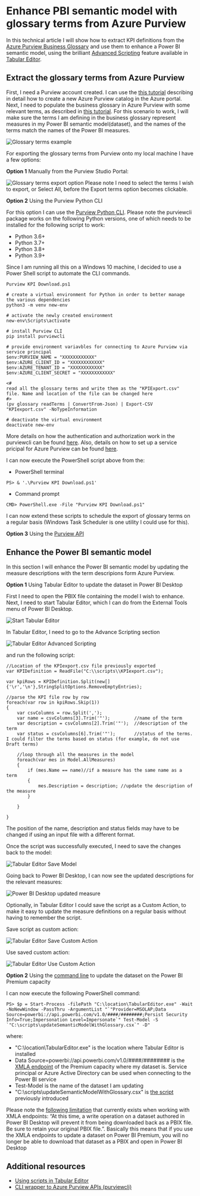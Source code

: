 # Enhance PBI semantic model with glossary terms from Azure Purview

In this technical article I will show how to extract KPI definitions from the [Azure Purview Business Glossary](https://docs.microsoft.com/en-us/azure/purview/concept-business-glossary) and use them to enhance a Power BI semantic model, using the brilliant [Advanced Scripting](https://docs.tabulareditor.com/te2/Advanced-Scripting.html) feature available in [Tabular Editor](https://docs.tabulareditor.com/index.html). 


## Extract the glossary terms from Azure Purview

First, I need a Purview account created. I can use the [this tutorial](https://docs.microsoft.com/en-us/azure/purview/create-catalog-portal) describing in detail how to create a new Azure Purview catalog in the Azure portal. 
Next, I need to populate the business glossary in Azure Purview with some relevant terms, as described in [this tutorial](https://docs.microsoft.com/en-us/azure/purview/how-to-create-import-export-glossary). For this scenario to work, I will make sure the terms I am defining in the business glossary represent measures in my Power BI semantic model(dataset), and the names of the terms match the names of the Power BI measures. 

![Glossary terms example](images/glossary_1.png)

For exporting the glossary terms from Purview onto my local machine I have a few options:

**Option 1** Manually from the Purview Studio Portal:

![Glossary terms export option](images/glossary_export.png)
Please note I need to select the terms I wish to export, or Select All, before the Export terms option becomes clickable. 

**Option 2** Using the Purview Python CLI 

For this option I can use the [Purview Python CLI](https://aka.ms/purviewcli). Please note the purviewcli package works on the following Python versions, one of which needs to be installed for the following script to work:

* Python 3.6+
* Python 3.7+
* Python 3.8+
* Python 3.9+

Since I am running all this on a Windows 10 machine, I decided to use a Power Shell script to automate the CLI commands. 

```
Purview KPI Download.ps1

# create a virtual environment for Python in order to better manage the various dependencies
python3 -m venv new-env

# activate the newly created environment
new-env\Scripts\activate

# install Purview CLI 
pip install purviewcli

# provide environment variavbles for connecting to Azure Purview via service principal
$env:PURVIEW_NAME = "XXXXXXXXXXXX"
$env:AZURE_CLIENT_ID = "XXXXXXXXXXXX"
$env:AZURE_TENANT_ID = "XXXXXXXXXXXX"
$env:AZURE_CLIENT_SECRET = "XXXXXXXXXXXX"

<# 
read all the glossary terms and write them as the "KPIExport.csv" file. Name and location of the file can be changed here 
#>
(pv glossary readTerms | ConvertFrom-Json) | Export-CSV "KPIexport.csv" -NoTypeInformation

# deactivate the virtual environment
deactivate new-env
```

More details on how the authentication and authorization work in the purviewcli can be found [here](https://github.com/tayganr/purviewcli#authentication). Also, details on how to set up a service pricipal for Azure Purview can be found [here](https://docs.microsoft.com/en-us/azure/purview/tutorial-using-rest-apis).

I can now execute the PowerShell script above from the:

*  PowerShell terminal 
```
PS> & '.\Purview KPI Download.ps1'
```
*  Command prompt
```
CMD> PowerShell.exe -File "Purview KPI Download.ps1"
```

I can now extend these scripts to schedule the export of glossary terms on a regular basis (Windows Task Scheduler is one utility I could use for this). 

**Option 3** Using the [Purview API](https://docs.microsoft.com/en-us/rest/api/purview/catalogdataplane/glossary/list-glossary-terms)


## Enhance the Power BI semantic model

In this section I will enhance the Power BI semantic model by updating the measure descriptions with the term descripions form Azure Purview.

**Option 1** Using Tabular Editor to update the dataset in Power BI Desktop

First I need to open the PBIX file containing the model I wish to enhance. Next, I need to start Tabular Editor, which I can do from the External Tools menu of Power BI Desktop.

![Start Tabular Editor](images/tabular_editor_1.png)

In Tabular Editor, I need to go to the Advance Scripting section

![Tabular Editor Advanced Scripting](images/tabular_editor_2.png)

and run the following script: 
<a name="adv-script"></a>
```
//Location of the KPIexport.csv file previously exported
var KPIDefinition = ReadFile("C:\\scripts\\KPIexport.csv");

var kpiRows = KPIDefinition.Split(new[] {'\r','\n'},StringSplitOptions.RemoveEmptyEntries);

//parse the KPI file row by row
foreach(var row in kpiRows.Skip(1))
{
    var csvColumns = row.Split(',');     
    var name = csvColumns[3].Trim('"');         //name of the term
    var description = csvColumns[2].Trim('"');  //description of the term
    var status = csvColumns[6].Trim('"');       //status of the terms. I could filter the terms based on status (for example, do not use Draft terms)
    
    //loop through all the measures in the model
    foreach(var mes in Model.AllMeasures)
    {        
        if (mes.Name == name)//if a measure has the same name as a term
        {
            mes.Description = description; //update the description of the measure
        }
            
    }
    
}
```

The position of the name, description and status fields may have to be changed if using an input file with a different format. 

Once the script was successfully executed, I need to save the changes back to the model:

![Tabular Editor Save Model](images/tabular_editor_3.png)

Going back to Power BI Desktop, I can now see the updated descriptions for the relevant measures:

![Power BI Desktop updated measure](images/pbi_desktop.png)

Optionally, in Tabular Editor I could save the script as a Custom Action, to make it easy to update the measure definitions on a regular basis without having to remember the script.

Save script as custom action:

![Tabular Editor Save Custom Action](images/tabular_editor_4.png)

Use saved custom action:

![Tabular Editor Use Custom Action](images/tabular_editor_5.png)

**Option 2** Using the [command line](https://docs.tabulareditor.com/te2/Command-line-Options.html) to update the dataset on the Power BI Premium capacity

I can now execute the following PowerShell command:

```
PS> $p = Start-Process -filePath "C:\location\TabularEditor.exe" -Wait -NoNewWindow -PassThru -ArgumentList "`"Provider=MSOLAP;Data Source=powerbi://api.powerbi.com/v1.0/####/########;Persist Security Info=True;Impersonation Level=Impersonate`" Test-Model -S `"C:\scripts\updateSemanticModelWithGlossary.csx`" -D"
```
where:
*  "C:\location\TabularEditor.exe" is the location where Tabular Editor is installed
*  Data Source=powerbi://api.powerbi.com/v1.0/####/######## is the [XMLA endpoint](https://docs.microsoft.com/en-us/power-bi/admin/service-premium-connect-tools) of the Premium capacity where my dataset is. Service principal or Azure Active Directory can be used when connecting to the Power BI service
*  Test-Model is the name of the dataset I am updating
*  "C:\scripts\updateSemanticModelWithGlossary.csx" is [the script](#adv-script) previously introduced

Please note the [following limitation](https://docs.microsoft.com/en-us/power-bi/admin/service-premium-connect-tools#enhanced-metadata) that currently exists when working with XMLA endpoints: “At this time, a write operation on a dataset authored in Power BI Desktop will prevent it from being downloaded back as a PBIX file. Be sure to retain your original PBIX file.”. Basically this means that if you use the XMLA endpoints to update a dataset on Power BI Premium, you will no longer be able to download that dataset as a PBIX and open in Power BI Desktop

## Additional resources
- [Using scripts in Tabular Editor](https://www.youtube.com/watch?v=EHs5r3XCkO8)
- [CLI wrapper to Azure Purview APIs (purviewcli)](https://www.youtube.com/watch?v=ycr1G5iMM6U)
